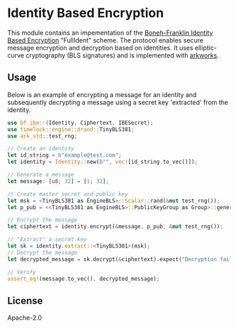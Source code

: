 # Identity Based Encryption

This module contains an impementation of the [Boneh-Franklin Identity Based Encryption](https://crypto.stanford.edu/~dabo/papers/bfibe.pdf) "FullIdent" scheme. The protocol enables secure message encryption and decryption based on identities. It uses elliptic-curve cryptography (BLS signatures) and is implemented with [arkworks](https://github.com/arkworks-rs).

## Usage

Below is an example of encrypting a message for an identity and subsequently decrypting a message using a secret key 'extracted' from the identity. 

``` rust
use bf_ibe::{Identity, Ciphertext, IBESecret};
use timelock::engine::drand::TinyBLS381;
use ark_std::test_rng;

// Create an identity
let id_string = b"example@test.com";
let identity = Identity::new(b"", vec![id_string.to_vec()]);

// Generate a message
let message: [u8; 32] = [1; 32];

// Create master secret and public key
let msk = <TinyBLS381 as EngineBLS>::Scalar::rand(&mut test_rng());
let p_pub = <<TinyBLS381 as EngineBLS>::PublicKeyGroup as Group>::generator() * msk;

// Encrypt the message
let ciphertext = identity.encrypt(&message, p_pub, &mut test_rng());

// "Extract" a secret key
let sk = identity.extract::<TinyBLS381>(msk);
// Decrypt the message
let decrypted_message = sk.decrypt(&ciphertext).expect("Decryption failed");

// Verify
assert_eq!(message.to_vec(), decrypted_message);
```

## License 
Apache-2.0